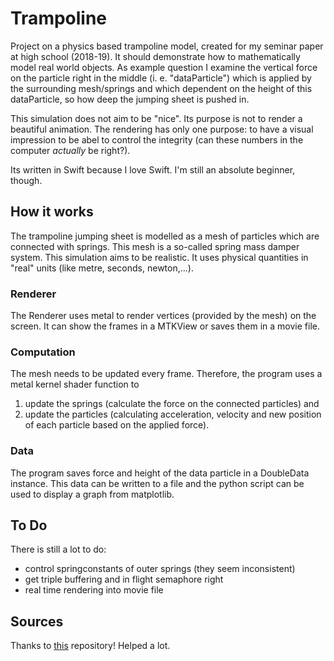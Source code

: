 
# Trampoline 

Project on a physics based trampoline model, created for my seminar paper at high school (2018-19). It should demonstrate how to mathematically model real world objects. As example question I examine the vertical force on the particle right in the middle (i. e. "dataParticle") which is applied by the surrounding mesh/springs and which dependent on the height of this dataParticle, so how deep the jumping sheet is pushed in.

This simulation does not aim to be "nice". Its purpose is not to render a beautiful animation. The rendering has only one purpose: to have a visual impression to be abel to control the integrity (can these numbers in the computer *actually* be right?).

Its written in Swift because I love Swift. I'm still an absolute beginner, though.

## How it works
The trampoline jumping sheet is modelled as a mesh of particles which are connected with springs. This mesh is a so-called spring mass damper system. This simulation aims to be realistic. It uses physical quantities in "real" units (like metre, seconds, newton,...).

### Renderer
The Renderer uses metal to render vertices (provided by the mesh) on the screen. It can show the frames in a MTKView or saves them in a movie file.

### Computation
The mesh needs to be updated every frame. Therefore, the program uses a metal kernel shader function to

1. update the springs (calculate the force on the connected particles) and 
2. update the particles (calculating acceleration, velocity and new position of each particle based on the applied force).

### Data
The program saves force and height of the data particle in a DoubleData instance. This data can be written to a file and the python script can be used to display a graph from matplotlib. 


## To Do
There is still a lot to do:

- control springconstants of outer springs (they seem inconsistent) 
- get triple buffering and in flight semaphore right
- real time rendering into movie file 
	
## Sources 
Thanks to [this](https://github.com/warrenm/MetalOfflineRecording) repository! Helped a lot. 
